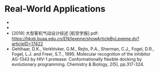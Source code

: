 # Real-World Applications

* [2024]: [https://www.archdaily.com/1022312/genetic-algorithm-to-evolve-the-optimal-massing-an-interview-with-luke-fox-from-foster-plus-partners](https://www.archdaily.com/1022312/genetic-algorithm-to-evolve-the-optimal-massing-an-interview-with-luke-fox-from-foster-plus-partners)
* [2023]: [https://www.fosterandpartners.com/news/innovation-through-technology-genetic-algorithms](https://www.fosterandpartners.com/news/innovation-through-technology-genetic-algorithms)
* [2019] 大型客机气动设计综述 [航空学报].pdf: https://hkxb.buaa.edu.cn/EN/lexeme/showArticleByLexeme.do?articleID=17422
* Gehlhaar, D.K., Verkhivker, G.M., Rejto, P.A., Sherman, C.J., Fogel, D.R., Fogel, L.J. and Freer, S.T., 1995. Molecular recognition of the inhibitor AG-1343 by HIV-1 protease: Conformationally flexible docking by evolutionary programming. Chemistry & Biology, 2(5), pp.317-324.

